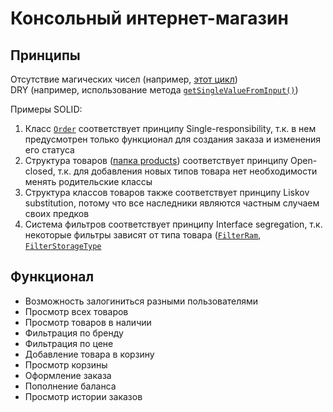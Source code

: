 # Консольный интернет-магазин
## Принципы
Отсутствие магических чисел (например, [этот цикл](https://github.com/kostrubin/shop_solid/blob/main/src/main/java/Main.java#L91))  
DRY (например, использование метода [`getSingleValueFromInput()`](https://github.com/kostrubin/shop_solid/blob/main/src/main/java/Main.java#L39))

Примеры SOLID:
1. Класс [`Order`](https://github.com/kostrubin/shop_solid/blob/main/src/main/java/orders/Order.java) соответствует принципу Single-responsibility,
т.к. в нем предусмотрен только функционал для создания заказа и изменения его статуса
2. Структура товаров ([папка products](https://github.com/kostrubin/shop_solid/tree/main/src/main/java/products)) соответствует принципу Open-closed,
т.к. для добавления новых типов товара нет необходимости менять родительские классы
3. Структура классов товаров также соответствует принципу Liskov substitution,
потому что все наследники являются частным случаем своих предков
4. Система фильтров соответствует принципу Interface segregation,
т.к. некоторые фильтры зависят от типа товара ([`FilterRam`](https://github.com/kostrubin/shop_solid/blob/main/src/main/java/products/computers/Computer.java#L26), [`FilterStorageType`](https://github.com/kostrubin/shop_solid/blob/main/src/main/java/products/computers/Computer.java#L31)

## Функционал
* Возможность залогиниться разными пользователями
* Просмотр всех товаров
* Просмотр товаров в наличии
* Фильтрация по бренду
* Фильтрация по цене
* Добавление товара в корзину
* Просмотр корзины
* Оформление заказа
* Пополнение баланса
* Просмотр истории заказов
